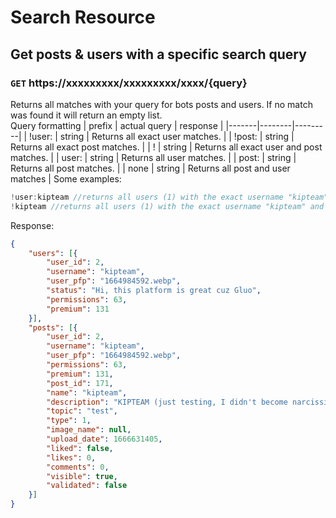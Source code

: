 # Search Resource
## Get posts & users with a specific search query
### `GET` https://xxxxxxxxx/xxxxxxxxx/xxxx/{query}
Returns all matches with your query for bots posts and users. If no match was found it will return an empty list.  
Query formatting 
| prefix | actual query | response |
|-------|--------|---------|
| !user:  | string | Returns all exact user matches. |
| !post:  | string | Returns all exact post matches. |
| !  | string | Returns all exact user and post matches. |
| user: | string | Returns all user matches. |
| post: | string | Returns all post matches. |
| none | string | Returns all post and user matches |
Some examples:
```js
!user:kipteam //returns all users (1) with the exact username "kipteam"
!kipteam //returns all users (1) with the exact username "kipteam" and all posts with an exact title OR description of "kipteam" -> response shown below.
```
Response:
```json
{
    "users": [{
        "user_id": 2,
        "username": "kipteam",
        "user_pfp": "1664984592.webp",
        "status": "Hi, this platform is great cuz Gluo",
        "permissions": 63,
        "premium": 131
    }],
    "posts": [{
        "user_id": 2,
        "username": "kipteam",
        "user_pfp": "1664984592.webp",
        "permissions": 63,
        "premium": 131,
        "post_id": 171,
        "name": "kipteam",
        "description": "KIPTEAM (just testing, I didn't become narcissistic)",
        "topic": "test",
        "type": 1,
        "image_name": null,
        "upload_date": 1666631405,
        "liked": false,
        "likes": 0,
        "comments": 0,
        "visible": true,
        "validated": false
    }]
}
```